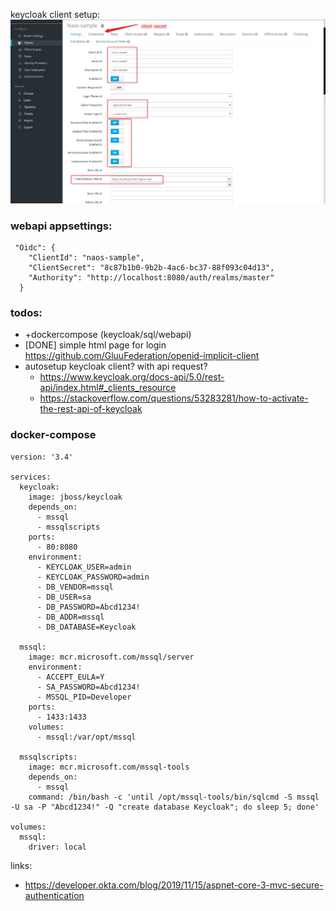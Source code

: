 keycloak client setup:
![](keycloak_client_setup.png)

### webapi appsettings:
```
 "Oidc": {
    "ClientId": "naos-sample",
    "ClientSecret": "8c87b1b0-9b2b-4ac6-bc37-88f093c04d13",
    "Authority": "http://localhost:8080/auth/realms/master"
  }
```

### todos:
- +dockercompose (keycloak/sql/webapi)
- [DONE] simple html page for login https://github.com/GluuFederation/openid-implicit-client
- autosetup keycloak client? with api request? 
  - https://www.keycloak.org/docs-api/5.0/rest-api/index.html#_clients_resource
  - https://stackoverflow.com/questions/53283281/how-to-activate-the-rest-api-of-keycloak
 

### docker-compose
```
version: '3.4'

services:
  keycloak:
    image: jboss/keycloak
    depends_on:
      - mssql
      - mssqlscripts
    ports:
      - 80:8080 
    environment:
      - KEYCLOAK_USER=admin
      - KEYCLOAK_PASSWORD=admin
      - DB_VENDOR=mssql 
      - DB_USER=sa
      - DB_PASSWORD=Abcd1234!
      - DB_ADDR=mssql
      - DB_DATABASE=Keycloak

  mssql:
    image: mcr.microsoft.com/mssql/server
    environment:
      - ACCEPT_EULA=Y
      - SA_PASSWORD=Abcd1234!
      - MSSQL_PID=Developer
    ports:
      - 1433:1433
    volumes:
      - mssql:/var/opt/mssql

  mssqlscripts:
    image: mcr.microsoft.com/mssql-tools
    depends_on:
      - mssql
    command: /bin/bash -c 'until /opt/mssql-tools/bin/sqlcmd -S mssql -U sa -P "Abcd1234!" -Q "create database Keycloak"; do sleep 5; done'

volumes:
  mssql:
    driver: local
```

links:
- https://developer.okta.com/blog/2019/11/15/aspnet-core-3-mvc-secure-authentication